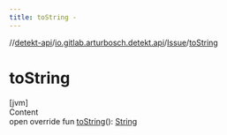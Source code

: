 ```yaml
---
title: toString -
---
```

//[detekt-api](../../index.md)/[io.gitlab.arturbosch.detekt.api](../index.md)/[Issue](index.md)/[toString](to-string.md)



# toString  
[jvm]  
Content  
open override fun [toString](to-string.md)(): [String](https://kotlinlang.org/api/latest/jvm/stdlib/kotlin/-string/index.html)  




